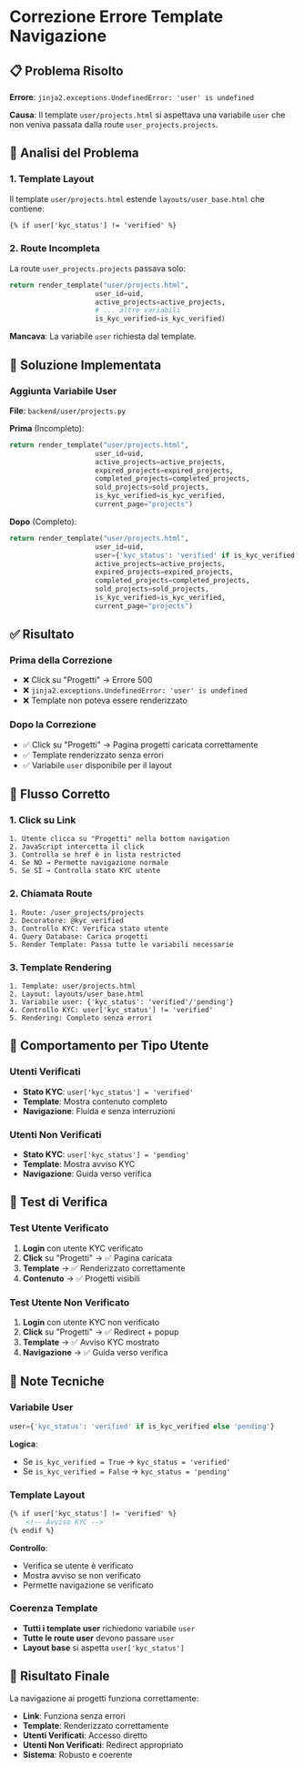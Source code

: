 # Correzione Errore Template Navigazione

## 📋 Problema Risolto

**Errore**: `jinja2.exceptions.UndefinedError: 'user' is undefined`

**Causa**: Il template `user/projects.html` si aspettava una variabile `user` che non veniva passata dalla route `user_projects.projects`.

## 🎯 Analisi del Problema

### 1. Template Layout
Il template `user/projects.html` estende `layouts/user_base.html` che contiene:

```html
{% if user['kyc_status'] != 'verified' %}
```

### 2. Route Incompleta
La route `user_projects.projects` passava solo:

```python
return render_template("user/projects.html", 
                     user_id=uid,
                     active_projects=active_projects,
                     # ... altre variabili
                     is_kyc_verified=is_kyc_verified)
```

**Mancava**: La variabile `user` richiesta dal template.

## 🔧 Soluzione Implementata

### Aggiunta Variabile User

**File**: `backend/user/projects.py`

**Prima** (Incompleto):
```python
return render_template("user/projects.html", 
                     user_id=uid,
                     active_projects=active_projects,
                     expired_projects=expired_projects,
                     completed_projects=completed_projects,
                     sold_projects=sold_projects,
                     is_kyc_verified=is_kyc_verified,
                     current_page="projects")
```

**Dopo** (Completo):
```python
return render_template("user/projects.html", 
                     user_id=uid,
                     user={'kyc_status': 'verified' if is_kyc_verified else 'pending'},
                     active_projects=active_projects,
                     expired_projects=expired_projects,
                     completed_projects=completed_projects,
                     sold_projects=sold_projects,
                     is_kyc_verified=is_kyc_verified,
                     current_page="projects")
```

## ✅ Risultato

### Prima della Correzione
- ❌ Click su "Progetti" → Errore 500
- ❌ `jinja2.exceptions.UndefinedError: 'user' is undefined`
- ❌ Template non poteva essere renderizzato

### Dopo la Correzione
- ✅ Click su "Progetti" → Pagina progetti caricata correttamente
- ✅ Template renderizzato senza errori
- ✅ Variabile `user` disponibile per il layout

## 🔄 Flusso Corretto

### 1. Click su Link
```
1. Utente clicca su "Progetti" nella bottom navigation
2. JavaScript intercetta il click
3. Controlla se href è in lista restricted
4. Se NO → Permette navigazione normale
5. Se SÌ → Controlla stato KYC utente
```

### 2. Chiamata Route
```
1. Route: /user_projects/projects
2. Decoratore: @kyc_verified
3. Controllo KYC: Verifica stato utente
4. Query Database: Carica progetti
5. Render Template: Passa tutte le variabili necessarie
```

### 3. Template Rendering
```
1. Template: user/projects.html
2. Layout: layouts/user_base.html
3. Variabile user: {'kyc_status': 'verified'/'pending'}
4. Controllo KYC: user['kyc_status'] != 'verified'
5. Rendering: Completo senza errori
```

## 🎨 Comportamento per Tipo Utente

### Utenti Verificati
- **Stato KYC**: `user['kyc_status'] = 'verified'`
- **Template**: Mostra contenuto completo
- **Navigazione**: Fluida e senza interruzioni

### Utenti Non Verificati
- **Stato KYC**: `user['kyc_status'] = 'pending'`
- **Template**: Mostra avviso KYC
- **Navigazione**: Guida verso verifica

## 🧪 Test di Verifica

### Test Utente Verificato
1. **Login** con utente KYC verificato
2. **Click** su "Progetti" → ✅ Pagina caricata
3. **Template** → ✅ Renderizzato correttamente
4. **Contenuto** → ✅ Progetti visibili

### Test Utente Non Verificato
1. **Login** con utente KYC non verificato
2. **Click** su "Progetti" → ✅ Redirect + popup
3. **Template** → ✅ Avviso KYC mostrato
4. **Navigazione** → ✅ Guida verso verifica

## 📝 Note Tecniche

### Variabile User
```python
user={'kyc_status': 'verified' if is_kyc_verified else 'pending'}
```

**Logica**:
- Se `is_kyc_verified = True` → `kyc_status = 'verified'`
- Se `is_kyc_verified = False` → `kyc_status = 'pending'`

### Template Layout
```html
{% if user['kyc_status'] != 'verified' %}
    <!-- Avviso KYC -->
{% endif %}
```

**Controllo**:
- Verifica se utente è verificato
- Mostra avviso se non verificato
- Permette navigazione se verificato

### Coerenza Template
- **Tutti i template user** richiedono variabile `user`
- **Tutte le route user** devono passare `user`
- **Layout base** si aspetta `user['kyc_status']`

## 🎉 Risultato Finale

La navigazione ai progetti funziona correttamente:
- **Link**: Funziona senza errori
- **Template**: Renderizzato correttamente
- **Utenti Verificati**: Accesso diretto
- **Utenti Non Verificati**: Redirect appropriato
- **Sistema**: Robusto e coerente
